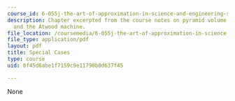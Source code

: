 ```yaml
---
course_id: 6-055j-the-art-of-approximation-in-science-and-engineering-spring-2008
description: Chapter excerpted from the course notes on pyramid volume, mechanics,
  and the Atwood machine.
file_location: /coursemedia/6-055j-the-art-of-approximation-in-science-and-engineering-spring-2008/0f45d6abe1f7159c9e11790b0d637f45_apr25a.pdf
file_type: application/pdf
layout: pdf
title: Special Cases
type: course
uid: 0f45d6abe1f7159c9e11790b0d637f45

---
```

None